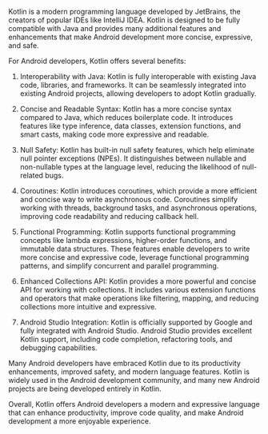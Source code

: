 Kotlin is a modern programming language developed by JetBrains, the creators of popular IDEs like IntelliJ IDEA. Kotlin is designed to be fully compatible with Java and provides many additional features and enhancements that make Android development more concise, expressive, and safe.

For Android developers, Kotlin offers several benefits:

1. Interoperability with Java: Kotlin is fully interoperable with existing Java code, libraries, and frameworks. It can be seamlessly integrated into existing Android projects, allowing developers to adopt Kotlin gradually.

2. Concise and Readable Syntax: Kotlin has a more concise syntax compared to Java, which reduces boilerplate code. It introduces features like type inference, data classes, extension functions, and smart casts, making code more expressive and readable.

3. Null Safety: Kotlin has built-in null safety features, which help eliminate null pointer exceptions (NPEs). It distinguishes between nullable and non-nullable types at the language level, reducing the likelihood of null-related bugs.

4. Coroutines: Kotlin introduces coroutines, which provide a more efficient and concise way to write asynchronous code. Coroutines simplify working with threads, background tasks, and asynchronous operations, improving code readability and reducing callback hell.

5. Functional Programming: Kotlin supports functional programming concepts like lambda expressions, higher-order functions, and immutable data structures. These features enable developers to write more concise and expressive code, leverage functional programming patterns, and simplify concurrent and parallel programming.

6. Enhanced Collections API: Kotlin provides a more powerful and concise API for working with collections. It includes various extension functions and operators that make operations like filtering, mapping, and reducing collections more intuitive and expressive.

7. Android Studio Integration: Kotlin is officially supported by Google and fully integrated with Android Studio. Android Studio provides excellent Kotlin support, including code completion, refactoring tools, and debugging capabilities.

Many Android developers have embraced Kotlin due to its productivity enhancements, improved safety, and modern language features. Kotlin is widely used in the Android development community, and many new Android projects are being developed entirely in Kotlin.

Overall, Kotlin offers Android developers a modern and expressive language that can enhance productivity, improve code quality, and make Android development a more enjoyable experience.
